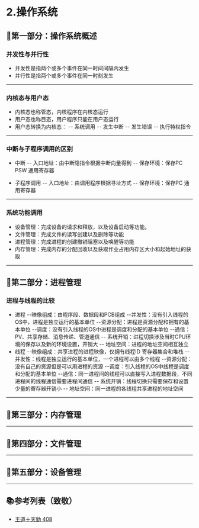 # 2.操作系统

## 🍜第一部分：操作系统概述

### 并发性与并行性
- 并发性是指两个或多个事件在同一时间间隔内发生
- 并行性是指两个或多个事件在同一时刻发生
---
### 内核态与用户态
- 内核态也称管态，内核程序在内核态运行
- 用户态也称目态，用户程序只能在用户态运行
- 用户态转换为内核态：
-- 系统调用
-- 发生中断
-- 发生错误
-- 执行特权指令
---
### 中断与子程序调用的区别
- 中断
-- 入口地址：由中断隐指令根据中断向量得到
-- 保存环境：保存PC PSW 通用寄存器

- 子程序调用
-- 入口地址：由调用程序根据寻址方式
-- 保存环境：保存PC 通用寄存器
---

### 系统功能调用
- 设备管理：完成设备的请求和释放，以及设备启动等功能。
- 文件管理：完成文件的读写创建以及删除等功能
- 进程管理：完成进程的创建撤销阻塞以及唤醒等功能
- 内存管理：完成内存的分配回收以及获取作业占用内存区大小和起始地址的获取
---
## 🍲第二部分：进程管理
### 进程与线程的比较
- 进程
--映像组成：由程序段、数据段和PCB组成
--并发性：没有引入线程的OS中，进程是独立运行的基本单位
--资源分配：进程是资源分配和拥有的基本单位
--调度：没有引入线程的OS中进程是调度和分配的基本单位
--通信：PV、共享存储、消息传递、管道通信
-- 系统开销：进程切换涉及当时CPU环境的保存以及新的环境设置，开销大
-- 地址空间：进程的地址空间相互独立
- 线程
--映像组成：共享进程的进程映像，仅拥有线程ID 寄存器集合和堆栈
--并发性：线程是独立运行的基本单位，一个进程可以由多个线程
--资源分配：没有自己的资源但是可以用进程的资源
--调度：引入线程的OS中线程是调度和分配的基本单位
--通信：同一进程间的线程可以直接写入进程数据段，不同进程间的线程通信需要进程间通信
-- 系统开销：线程切换只需要保存和设置少量的寄存器开销小
-- 地址空间：同一进程的各线程共享进程的地址空间
---

## 🍔第三部分：内存管理

---

## 🍔第四部分：文件管理

---
## 🍔第五部分：设备管理

---
## 📚参考列表（致敬）

- [王道＋天勤 408]()